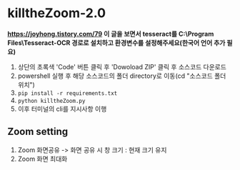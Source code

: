 # killtheZoom-2.0
**https://joyhong.tistory.com/79 이 글을 보면서 tesseract를 C:\Program Files\Tesseract-OCR 경로로 설치하고 환경변수를 설정해주세요(한국어 언어 추가 필요)**

1. 상단의 초록색 'Code' 버튼 클릭 후 'Dowoload ZIP' 클릭 후 소스코드 다운로드
2. powershell 실행 후 해당 소스코드의 폴더 directory로 이동(cd "소스코드 폴더 위치")
3. ```pip install -r requirements.txt``` 
4. ```python killtheZoom.py```
5. 이후 터미널의 cli를 지시사항 이행

## Zoom setting
1. Zoom 화면공유 -> 화면 공유 시 창 크기 : 현재 크기 유지
2. Zoom 화면 최대화
